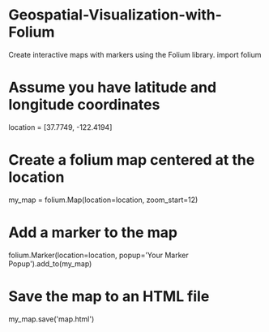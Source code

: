 # Geospatial-Visualization-with-Folium
Create interactive maps with markers using the Folium library.
import folium

# Assume you have latitude and longitude coordinates
location = [37.7749, -122.4194]

# Create a folium map centered at the location
my_map = folium.Map(location=location, zoom_start=12)

# Add a marker to the map
folium.Marker(location=location, popup='Your Marker Popup').add_to(my_map)

# Save the map to an HTML file
my_map.save('map.html')
